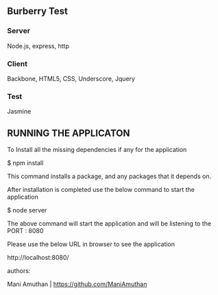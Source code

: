 ## Burberry Test

### Server 
Node.js, express, http
### Client
Backbone, HTML5, CSS, Underscore, Jquery
### Test
Jasmine


## RUNNING THE APPLICATON
To Install all the missing dependencies if any for the application 

$ npm install 

This command installs a package, and any packages that it depends on.

After installation is completed use the below command to start the application

$ node server

The above command will start the application and will be listening to the PORT : 8080

Please use the below URL in browser to see the application

http://localhost:8080/


authors: 

Mani Amuthan | https://github.com/ManiAmuthan
